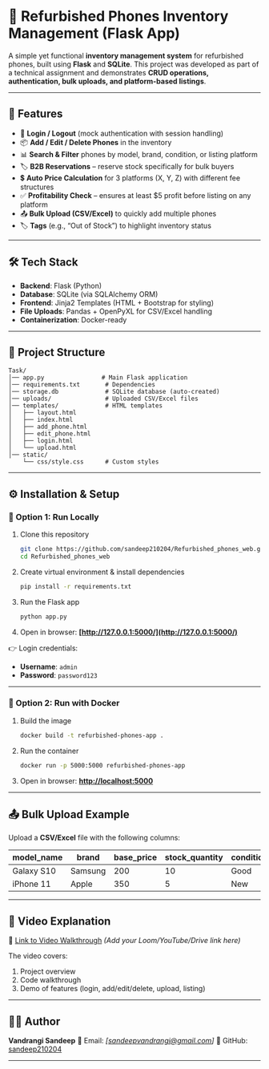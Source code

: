 # 📱 Refurbished Phones Inventory Management (Flask App)

A simple yet functional **inventory management system** for refurbished phones, built using **Flask** and **SQLite**.
This project was developed as part of a technical assignment and demonstrates **CRUD operations, authentication, bulk uploads, and platform-based listings**.

---

## 🚀 Features

* 🔑 **Login / Logout** (mock authentication with session handling)
* 📦 **Add / Edit / Delete Phones** in the inventory
* 📊 **Search & Filter** phones by model, brand, condition, or listing platform
* 🏷️ **B2B Reservations** – reserve stock specifically for bulk buyers
* 💲 **Auto Price Calculation** for 3 platforms (X, Y, Z) with different fee structures
* ✅ **Profitability Check** – ensures at least \$5 profit before listing on any platform
* 📤 **Bulk Upload (CSV/Excel)** to quickly add multiple phones
* 🏷️ **Tags** (e.g., “Out of Stock”) to highlight inventory status

---

## 🛠️ Tech Stack

* **Backend**: Flask (Python)
* **Database**: SQLite (via SQLAlchemy ORM)
* **Frontend**: Jinja2 Templates (HTML + Bootstrap for styling)
* **File Uploads**: Pandas + OpenPyXL for CSV/Excel handling
* **Containerization**: Docker-ready

---

## 📂 Project Structure

```
Task/
│── app.py                # Main Flask application
│── requirements.txt       # Dependencies
│── storage.db             # SQLite database (auto-created)
│── uploads/               # Uploaded CSV/Excel files
│── templates/             # HTML templates
│   ├── layout.html
│   ├── index.html
│   ├── add_phone.html
│   ├── edit_phone.html
│   ├── login.html
│   └── upload.html
│── static/
    └── css/style.css      # Custom styles
```

---

## ⚙️ Installation & Setup

### 🔹 Option 1: Run Locally

1. Clone this repository

   ```bash
   git clone https://github.com/sandeep210204/Refurbished_phones_web.git
   cd Refurbished_phones_web
   ```
2. Create virtual environment & install dependencies

   ```bash
   pip install -r requirements.txt
   ```
3. Run the Flask app

   ```bash
   python app.py
   ```
4. Open in browser: **[http://127.0.0.1:5000/](http://127.0.0.1:5000/)**

👉 Login credentials:

* **Username**: `admin`
* **Password**: `password123`

---

### 🔹 Option 2: Run with Docker

1. Build the image

   ```bash
   docker build -t refurbished-phones-app .
   ```
2. Run the container

   ```bash
   docker run -p 5000:5000 refurbished-phones-app
   ```
3. Open in browser: **[http://localhost:5000](http://localhost:5000)**

---

## 📤 Bulk Upload Example

Upload a **CSV/Excel** file with the following columns:

| model\_name | brand   | base\_price | stock\_quantity | condition | specifications | reserved\_for\_b2b |
| ----------- | ------- | ----------- | --------------- | --------- | -------------- | ------------------ |
| Galaxy S10  | Samsung | 200         | 10              | Good      | 128GB, Black   | 2                  |
| iPhone 11   | Apple   | 350         | 5               | New       | 64GB, White    | 0                  |

---

## 🎥 Video Explanation

📌 [Link to Video Walkthrough](#) *(Add your Loom/YouTube/Drive link here)*

The video covers:

1. Project overview
2. Code walkthrough
3. Demo of features (login, add/edit/delete, upload, listing)

---



## 👨‍💻 Author

**Vandrangi Sandeep**
📧 Email: *\[sandeepvandrangi@gmail.com]*
🔗 GitHub: [sandeep210204](https://github.com/sandeep210204)

---

